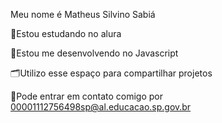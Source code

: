 Meu nome é Matheus Silvino Sabiá

📖Estou estudando no alura

📝Estou me desenvolvendo no Javascript

🗂️Utilizo esse espaço para compartilhar projetos

📨Pode entrar em contato comigo por
00001112756498sp@al.educacao.sp.gov.br
